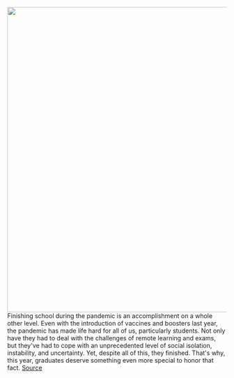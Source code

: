 <img src='https://cdn.vox-cdn.com/thumbor/WpwjQpJMp1DABc7VsrPrqW_QfpQ=/0x0:2050x1367/1200x675/filters:focal(1028x652:1356x980)/cdn.vox-cdn.com/uploads/chorus_image/image/70822100/VRG_ILLO_5185_Graduation_GG_2022.0.jpg' width='700px' /><br/>
Finishing school during the pandemic is an accomplishment on a whole other level. Even with the introduction of vaccines and boosters last year, the pandemic has made life hard for all of us, particularly students. Not only have they had to deal with the challenges of remote learning and exams, but they've had to cope with an unprecedented level of social isolation, instability, and uncertainty. Yet, despite all of this, they finished. That's why, this year, graduates deserve something even more special to honor that fact.
<a href='https://www.theverge.com/23022760/graduation-gift-ideas-2022-grads-college-high-school-tech-dorm-gadgets'> Source <a/>
